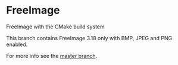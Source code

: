 # FreeImage
FreeImage with the CMake build system

This branch contains FreeImage 3.18 only with BMP, JPEG and PNG enabled.

For more info see the [master branch](https://github.com/mlomb/FreeImage).
